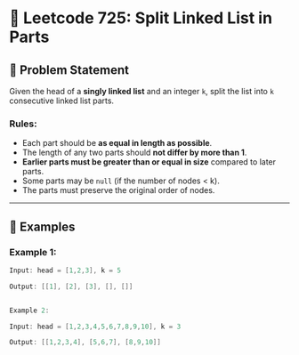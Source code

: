 # 🧩 Leetcode 725: Split Linked List in Parts

## 💬 Problem Statement

Given the head of a **singly linked list** and an integer `k`, split the list into `k` consecutive linked list parts.

### Rules:

- Each part should be **as equal in length as possible**.
- The length of any two parts should **not differ by more than 1**.
- **Earlier parts must be greater than or equal in size** compared to later parts.
- Some parts may be `null` (if the number of nodes < k).
- The parts must preserve the original order of nodes.

---

## 📘 Examples

### Example 1:
```java
Input: head = [1,2,3], k = 5

Output: [[1], [2], [3], [], []]


Example 2:

Input: head = [1,2,3,4,5,6,7,8,9,10], k = 3

Output: [[1,2,3,4], [5,6,7], [8,9,10]]